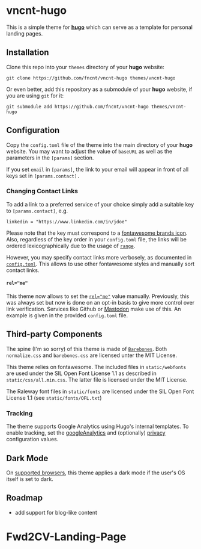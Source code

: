 # vncnt-hugo

This is a simple theme for [**hugo**](https://gohugo.io/) which can serve as a template for personal landing pages.

## Installation

Clone this repo into your `themes` directory of your **hugo** website:
```
git clone https://github.com/fncnt/vncnt-hugo themes/vncnt-hugo
```
Or even better, add this repository as a submodule of your **hugo** website, if you are using `git` for it:
```
git submodule add https://github.com/fncnt/vncnt-hugo themes/vncnt-hugo
```

## Configuration

Copy the `config.toml` file of the theme into the main directory of your **hugo** website.
You may want to adjust the value of `baseURL` as well as the parameters in the `[params]` section.

If you set `email` in `[params]`, the link to your email will appear in front of all keys set in `[params.contact].`

### Changing Contact Links

To add a link to a preferred service of your choice simply add a suitable key to `[params.contact]`, e.g.
```
linkedin = "https://www.linkedin.com/in/jdoe"
```
Please note that the key must correspond to a [fontawesome brands icon](https://fontawesome.com/icons?d=gallery&s=brands).
Also, regardless of the key order in your `config.toml` file, the links will be ordered lexicographically due to the usage of [`range`](https://golang.org/pkg/text/template/#hdr-Actions).

However, you may specify contact links more verbosely, as documented in [`config.toml`](config.toml).
This allows to use other fontawesome styles and manually sort contact links.

#### `rel="me"`

This theme now allows to set the [`rel="me"`](https://microformats.org/wiki/rel-me) value manually.
Previously, this was always set but now is done on an opt-in basis to give more control over link verification.
Services like Github or [Mastodon](https://docs.joinmastodon.org/user/profile/#verification) make use of this.
An example is given in the provided `config.toml` file.

## Third-party Components

The spine (I'm so sorry) of this theme is made of [`Barebones`](https://github.com/acahir/Barebones).
Both `normalize.css` and `barebones.css` are licensed unter the MIT License.

This theme relies on fontawesome. The included files in `static/webfonts` are used under the SIL Open Font License 1.1 as described in `static/css/all.min.css`. The latter file is licensed under the MIT License.

The Raleway font files in `static/fonts` are licensed under the SIL Open Font License 1.1 (see `static/fonts/OFL.txt`)

### Tracking

The theme supports Google Analytics using Hugo's internal templates. To enable
tracking, set the [googleAnalytics](https://gohugo.io/templates/internal/#configure-google-analytics)
and (optionally) [privacy](https://gohugo.io/about/hugo-and-gdpr/#all-privacy-settings) configuration values.

## Dark Mode

On [supported browsers](https://developer.mozilla.org/en-US/docs/Web/CSS/@media/prefers-color-scheme#Browser_compatibility), this theme applies a dark mode if the user's OS itself is set to dark.

## Roadmap

- add support for blog-like content

# Fwd2CV-Landing-Page
